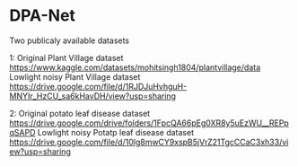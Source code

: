 # DPA-Net
Two publicaly available datasets


1: Original Plant Village dataset       https://www.kaggle.com/datasets/mohitsingh1804/plantvillage/data
   Lowlight noisy Plant Village dataset https://drive.google.com/file/d/1RJDJuHvhguH-MNYIr_HzCU_sa6kHavDH/view?usp=sharing


2: Original potato leaf disease dataset https://drive.google.com/drive/folders/1FpcQA66pEg0XR8y5uEzWU__REPpqSAPD
   Lowlight noisy Potatp leaf disease dataset  https://drive.google.com/file/d/10lg8mwCY9xspB5jVrZ21TgcCCaC3xh33/view?usp=sharing
